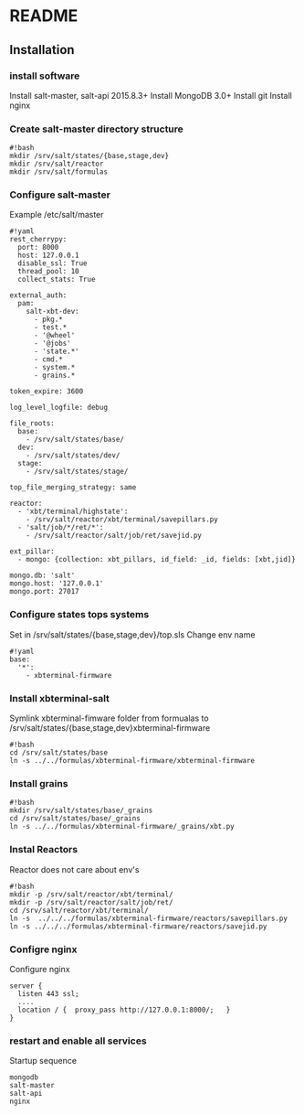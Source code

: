 # README #


## Installation ##

### install software ###
Install salt-master, salt-api 2015.8.3+
Install MongoDB 3.0+
Install git
Install nginx

### Create salt-master directory structure ###
```
#!bash
mkdir /srv/salt/states/{base,stage,dev}
mkdir /srv/salt/reactor
mkdir /srv/salt/formulas
```

### Configure salt-master ###
Example /etc/salt/master
```
#!yaml
rest_cherrypy:
  port: 8000
  host: 127.0.0.1
  disable_ssl: True
  thread_pool: 10
  collect_stats: True

external_auth:
  pam:
    salt-xbt-dev:
      - pkg.*
      - test.*
      - '@wheel'
      - '@jobs'
      - 'state.*'
      - cmd.*
      - system.*
      - grains.*

token_expire: 3600

log_level_logfile: debug

file_roots:
  base:
    - /srv/salt/states/base/
  dev:
    - /srv/salt/states/dev/
  stage:
    - /srv/salt/states/stage/

top_file_merging_strategy: same

reactor:
  - 'xbt/terminal/highstate':
    - /srv/salt/reactor/xbt/terminal/savepillars.py
  - 'salt/job/*/ret/*':
    - /srv/salt/reactor/salt/job/ret/savejid.py

ext_pillar:
  - mongo: {collection: xbt_pillars, id_field: _id, fields: [xbt,jid]}

mongo.db: 'salt'
mongo.host: '127.0.0.1'
mongo.port: 27017
```

### Configure states tops systems ##

Set in /srv/salt/states/{base,stage,dev}/top.sls
Change env name

```
#!yaml
base:
  '*':
    - xbterminal-firmware
```

### Install  xbterminal-salt ###
Symlink xbterminal-fimware folder from formualas to  /srv/salt/states/{base,stage,dev}xbterminal-firmware

```
#!bash
cd /srv/salt/states/base
ln -s ../../formulas/xbterminal-firmware/xbterminal-firmware
```

### Install grains ###

```
#!bash
mkdir /srv/salt/states/base/_grains
cd /srv/salt/states/base/_grains
ln -s ../../formulas/xbterminal-firmware/_grains/xbt.py
```

### Instal Reactors ###
Reactor does not care about env's

```
#!bash
mkdir -p /srv/salt/reactor/xbt/terminal/
mkdir -p /srv/salt/reactor/salt/job/ret/
cd /srv/salt/reactor/xbt/terminal/
ln -s  ../../../formulas/xbterminal-firmware/reactors/savepillars.py 
ln -s ../../../formulas/xbterminal-firmware/reactors/savejid.py
```

### Configre nginx ###

Configure nginx
```
server {
  listen 443 ssl;
  ....
  location / { 	proxy_pass http://127.0.0.1:8000/;   }
}
```

### restart and enable all services ###

Startup sequence
```
mongodb
salt-master
salt-api
nginx 
```